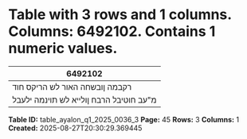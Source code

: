 # Table with 3 rows and 1 columns. Columns: 6492102. Contains 1 numeric values.

| 6492102 |
|---|
| רקבמה ןובשחה האור לש הריקס חוד |
| מ"עב חוטיבל הרבח ןולייא לש תוינמה ילעבל |

**Table ID:** table_ayalon_q1_2025_0036_3
**Page:** 45
**Rows:** 3
**Columns:** 1
**Created:** 2025-08-27T20:30:29.369445
